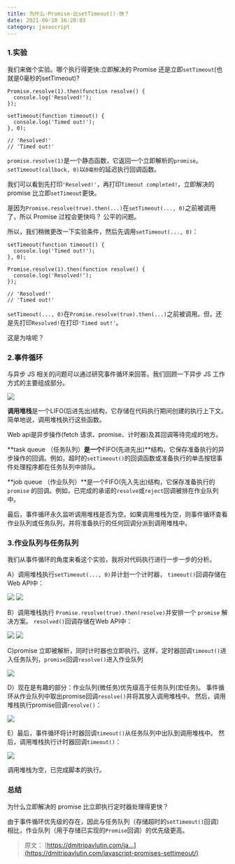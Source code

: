 ```yaml
---
title: 为什么-Promise-比setTimeout()-快？
date: 2021-06-10 16:28:03
category: javascript
---
```

### 1.实验

我们来做个实验。哪个执行得更快:立即解决的 Promise 还是立即`setTimeout`(也就是0毫秒的setTimeout)?

```
Promise.resolve(1).then(function resolve() {
  console.log('Resolved!');
});

setTimeout(function timeout() {
  console.log('Timed out!');
}, 0);

// 'Resolved!'
// 'Timed out!'
```

`promise.resolve(1)`是一个静态函数，它返回一个立即解析的`promise`。`setTimeout(callback, 0)`以`0毫秒`的延迟执行回调函数。

我们可以看到先打印`'Resolved!'`，再打印`Timeout completed!`，立即解决的 promise 比立即`setTimeout`更快。

是因为`Promise.resolve(true).then(...)`在`setTimeout(..., 0)`之前被调用了，所以 Promise 过程会更快吗？ 公平的问题。

所以，我们稍微更改一下实验条件，然后先调用`setTimeout(..., 0)`：

```
setTimeout(function timeout() {
  console.log('Timed out!');
}, 0);

Promise.resolve(1).then(function resolve() {
  console.log('Resolved!');
});

// 'Resolved!'
// 'Timed out!'
```

`setTimeout(..., 0)`在`Promise.resolve(true).then(...)`之前被调用。但，还是先打印`Resolved!`在打印`'Timed out!'`。

这是为啥呢？

### 2.事件循环

与异步 JS 相关的问题可以通过研究事件循环来回答。我们回顾一下异步 JS 工作方式的主要组成部分。

![](https://upload-images.jianshu.io/upload_images/10024246-bdd30b5a8e150e74.png?imageMogr2/auto-orient/strip%7CimageView2/2/w/1240)


**调用堆栈**是一个LIFO(后进先出)结构，它存储在代码执行期间创建的执行上下文。简单地说，调用堆栈执行这些函数。

Web api是异步操作(fetch 请求、promise、计时器)及其回调等待完成的地方。

**task queue （任务队列）**是一个**FIFO(先进先出)**结构，它保存准备执行的异步操作的回调。例如，超时的`setTimeout()`的回调函数或准备执行的单击按钮事件处理程序都在任务队列中排队。

**job queue （作业队列）**是一个FIFO(先入先出)结构，它保存准备执行的`promise` 的回调。例如，已完成的承诺的`resolve`或`reject`回调被排在作业队列中。

最后，事件循环永久监听调用堆栈是否为空。如果调用堆栈为空，则事件循环查看作业队列或任务队列，并将准备执行的任何回调分派到调用堆栈中。

### 3.作业队列与任务队列

我们从事件循环的角度来看这个实验，我将对代码执行进行一步一步的分析。

A）调用堆栈执行`setTimeout(..., 0)`并计划一个计时器， `timeout()`回调存储在Web API中：

![](https://upload-images.jianshu.io/upload_images/10024246-ca506539625cb931.png?imageMogr2/auto-orient/strip%7CimageView2/2/w/1240)
![](https://upload-images.jianshu.io/upload_images/10024246-b8e64c7d0979fbc5.png?imageMogr2/auto-orient/strip%7CimageView2/2/w/1240)


B）调用堆栈执行 `Promise.resolve(true).then(resolve)`并安排一个 `promise` 解决方案。 `resolved()`回调存储在Web API中：

![](https://upload-images.jianshu.io/upload_images/10024246-ed54bf0de5592b0a.png?imageMogr2/auto-orient/strip%7CimageView2/2/w/1240)
![](https://upload-images.jianshu.io/upload_images/10024246-4ee396b1fbd3abd2.png?imageMogr2/auto-orient/strip%7CimageView2/2/w/1240)


C)promise 立即被解析，同时计时器也立即执行。这样，定时器回调`timeout()`进入任务队列，`promise`回调`resolve()`进入作业队列

![](https://upload-images.jianshu.io/upload_images/10024246-64adac3cde08ca3b.png?imageMogr2/auto-orient/strip%7CimageView2/2/w/1240)

D）现在是有趣的部分：作业队列(微任务)优先级高于任务队列(宏任务)。 事件循环从作业队列中取出promise回调`resolve()`并将其放入调用堆栈中。 然后，调用堆栈执行promise回调`resolve()`：

![](https://upload-images.jianshu.io/upload_images/10024246-e48ec1e1277ee5ef.png?imageMogr2/auto-orient/strip%7CimageView2/2/w/1240)


E）最后，事件循环将计时器回调`timeout()`从任务队列中出队到调用堆栈中。 然后，调用堆栈执行计时器回调`timeout()`：

![](https://upload-images.jianshu.io/upload_images/10024246-4a06eded3f3da72e.png?imageMogr2/auto-orient/strip%7CimageView2/2/w/1240)

调用堆栈为空，已完成脚本的执行。

### 总结

为什么立即解决的 promise 比立即执行定时器处理得更快？

由于事件循环优先级的存在，因此与任务队列（存储超时的`setTimeout()`回调）相比，作业队列（用于存储已实现的`Promise`回调）的优先级更高。


>原文： [https://dmitripavlutin.com/ja...](https://dmitripavlutin.com/javascript-promises-settimeout/)
